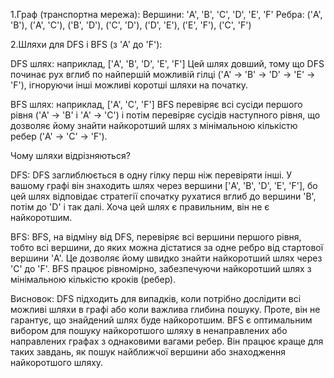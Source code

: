 1.Граф (транспортна мережа): Вершини: 'A', 'B', 'C', 'D', 'E', 'F'
Ребра:
('A', 'B'), ('A', 'C'), ('B', 'D'), ('C', 'D'), ('D', 'E'), ('E', 'F'), ('C', 'F')

2.Шляхи для DFS і BFS (з 'A' до 'F'):

DFS шлях: наприклад, ['A', 'B', 'D', 'E', 'F']
Цей шлях довший, тому що DFS починає рух вглиб по найпершій можливій гілці ('A' -> 'B' -> 'D' -> 'E' -> 'F'), ігноруючи інші можливі коротші шляхи на початку.

BFS шлях: наприклад, ['A', 'C', 'F']
BFS перевіряє всі сусіди першого рівня ('A' -> 'B' і 'A' -> 'C') і потім перевіряє сусідів наступного рівня, що дозволяє йому знайти найкоротший шлях з мінімальною кількістю ребер ('A' -> 'C' -> 'F').

Чому шляхи відрізняються?

DFS:
DFS заглиблюється в одну гілку перш ніж перевіряти інші. У вашому графі він знаходить шлях через вершини ['A', 'B', 'D', 'E', 'F'], бо цей шлях відповідає стратегії спочатку рухатися вглиб до вершини 'B', потім до 'D' і так далі. Хоча цей шлях є правильним, він не є найкоротшим.

BFS:
BFS, на відміну від DFS, перевіряє всі вершини першого рівня, тобто всі вершини, до яких можна дістатися за одне ребро від стартової вершини 'A'. Це дозволяє йому швидко знайти найкоротший шлях через 'C' до 'F'. BFS працює рівномірно, забезпечуючи найкоротший шлях з мінімальною кількістю кроків (ребер).

Висновок:
DFS підходить для випадків, коли потрібно дослідити всі можливі шляхи в графі або коли важлива глибина пошуку. Проте, він не гарантує, що знайдений шлях буде найкоротшим.
BFS є оптимальним вибором для пошуку найкоротшого шляху в ненаправлених або направлених графах з однаковими вагами ребер. Він працює краще для таких завдань, як пошук найближчої вершини або знаходження найкоротшого шляху.